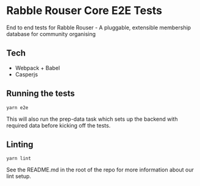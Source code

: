 # Rabble Rouser Core E2E Tests

End to end tests for Rabble Rouser - A pluggable, extensible membership database for community organising

## Tech

 * Webpack + Babel
 * Casperjs

## Running the tests

`yarn e2e`

This will also run the prep-data task which sets up the backend with required data before kicking off the tests.

## Linting

`yarn lint`

See the README.md in the root of the repo for more information about our lint setup.

